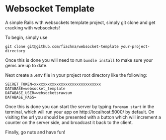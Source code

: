 # Websocket Template

A simple Rails with websockets template project, simply git clone and get cracking with websockets!

To begin, simply use
```shell
git clone git@github.com/fiachna/websocket-template your-project-directory
```

Once this is done you will need to run `bundle install` to make sure your gems are up to date.

Next create a .env file in your project root directory like the following:
```
SECRET_TOKEN=xxxxxxxxxxxxxxxxxxxxxxxxxxxxxx
DATABASE=websocket_template
DATABASE_USER=websocketsrawsum
DATABASE_PASS=
```

Once this is done you can start the server by typing `foreman start` in the terminal, which will run your app on http://localhost:5000/ by default. On visiting the url you should be presented with a button which will increment a counter on the server side, and broadcast it back to the client.

Finally, go nuts and have fun!